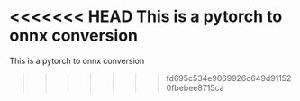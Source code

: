 <<<<<<< HEAD
This is a pytorch to onnx conversion 
=======
This is a pytorch to onnx conversion
>>>>>>> fd695c534e9069926c649d911520fbebee8715ca
